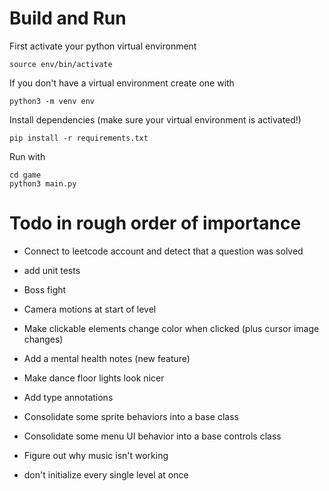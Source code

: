 # Build and Run

First activate your python virtual environment

```
source env/bin/activate
```

If you don't have a virtual environment create one with

```
python3 -m venv env
```

Install dependencies (make sure your virtual environment is activated!)

```
pip install -r requirements.txt
```

Run with

```
cd game
python3 main.py
```

# Todo in rough order of importance

- Connect to leetcode account and detect that a question was solved
- add unit tests
- Boss fight
- Camera motions at start of level
- Make clickable elements change color when clicked (plus cursor image changes)

- Add a mental health notes (new feature)
- Make dance floor lights look nicer
- Add type annotations
- Consolidate some sprite behaviors into a base class
- Consolidate some menu UI behavior into a base controls class
- Figure out why music isn't working
- don't initialize every single level at once
